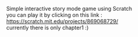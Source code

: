 Simple interactive story mode game using Scratch \
you can play it by clicking on this link : https://scratch.mit.edu/projects/869068729/ \
currently there is only chapter1 :)
